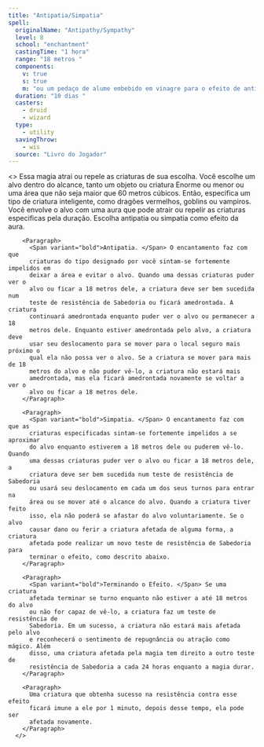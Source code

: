 ```yaml
---
title: "Antipatia/Simpatia"
spell:
  originalName: "Antipathy/Sympathy"
  level: 8
  school: "enchantment"
  castingTime: "1 hora"
  range: "18 metros "
  components:
    v: true
    s: true
    m: "ou um pedaço de alume embebido em vinagre para o efeito de antipatia, ou uma gota de mel para o efeito de simpatia"
  duration: "10 dias "
  casters:
    - druid
    - wizard
  type:
    - utility
  savingThrow:
    - wis
  source: "Livro do Jogador"
---
```


<>
<Paragraph>
Essa magia atrai ou repele as criaturas de sua escolha. Você escolhe
um alvo dentro do alcance, tanto um objeto ou criatura Enorme ou menor
ou uma área que não seja maior que 60 metros cúbicos. Então,
especifica um tipo de criatura inteligente, como dragões vermelhos,
goblins ou vampiros. Você envolve o alvo com uma aura que pode atrair
ou repelir as criaturas especificas pela duração. Escolha antipatia ou
simpatia como efeito da aura.
</Paragraph>

        <Paragraph>
          <Span variant="bold">Antipatia. </Span> O encantamento faz com que
          criaturas do tipo designado por você sintam-se fortemente impelidos em
          deixar a área e evitar o alvo. Quando uma dessas criaturas puder ver o
          alvo ou ficar a 18 metros dele, a criatura deve ser bem sucedida num
          teste de resistência de Sabedoria ou ficará amedrontada. A criatura
          continuará amedrontada enquanto puder ver o alvo ou permanecer a 18
          metros dele. Enquanto estiver amedrontada pelo alvo, a criatura deve
          usar seu deslocamento para se mover para o local seguro mais próximo o
          qual ela não possa ver o alvo. Se a criatura se mover para mais de 18
          metros do alvo e não puder vê-lo, a criatura não estará mais
          amedrontada, mas ela ficará amedrontada novamente se voltar a ver o
          alvo ou ficar a 18 metros dele.
        </Paragraph>

        <Paragraph>
          <Span variant="bold">Simpatia. </Span> O encantamento faz com que as
          criaturas especificadas sintam-se fortemente impelidos a se aproximar
          do alvo enquanto estiverem a 18 metros dele ou puderem vê-lo. Quando
          uma dessas criaturas puder ver o alvo ou ficar a 18 metros dele, a
          criatura deve ser bem sucedida num teste de resistência de Sabedoria
          ou usará seu deslocamento em cada um dos seus turnos para entrar na
          área ou se mover até o alcance do alvo. Quando a criatura tiver feito
          isso, ela não poderá se afastar do alvo voluntariamente. Se o alvo
          causar dano ou ferir a criatura afetada de alguma forma, a criatura
          afetada pode realizar um novo teste de resistência de Sabedoria para
          terminar o efeito, como descrito abaixo.
        </Paragraph>

        <Paragraph>
          <Span variant="bold">Terminando o Efeito. </Span> Se uma criatura
          afetada terminar se turno enquanto não estiver a até 18 metros do alvo
          ou não for capaz de vê-lo, a criatura faz um teste de resistência de
          Sabedoria. Em um sucesso, a criatura não estará mais afetada pelo alvo
          e reconhecerá o sentimento de repugnância ou atração como mágico. Além
          disso, uma criatura afetada pela magia tem direito a outro teste de
          resistência de Sabedoria a cada 24 horas enquanto a magia durar.
        </Paragraph>

        <Paragraph>
          Uma criatura que obtenha sucesso na resistência contra esse efeito
          ficará imune a ele por 1 minuto, depois desse tempo, ela pode ser
          afetada novamente.
        </Paragraph>
      </>
